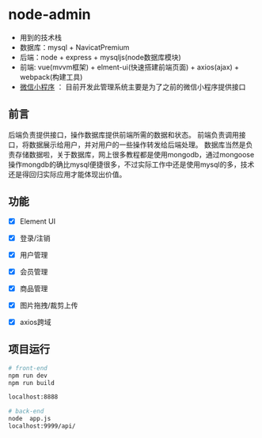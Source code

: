 # node-admin #
- 用到的技术栈
- 数据库：mysql + NavicatPremium
- 后端：node + express + mysqljs(node数据库模块)
- 前端: vue(mvvm框架) + elment-ui(快速搭建前端页面) + axios(ajax) + webpack(构建工具)
- [微信小程序](https://github.com/cinoliu/LFT-) ： 目前开发此管理系统主要是为了之前的微信小程序提供接口

## 前言 ##
后端负责提供接口，操作数据库提供前端所需的数据和状态。
前端负责调用接口，将数据展示给用户，并对用户的一些操作转发给后端处理。
数据库当然是负责存储数据啦，关于数据库，网上很多教程都是使用mongodb，通过mongoose操作mongdb的确比mysql便捷很多，不过实际工作中还是使用mysql的多，技术还是得回归实际应用才能体现出价值。


## 功能 ##
- [x] Element UI
- [x] 登录/注销
- [x] 用户管理
- [x] 会员管理
- [x] 商品管理
- [x] 图片拖拽/裁剪上传
- [x] axios跨域



## 项目运行 ##

```bash
# front-end
npm run dev
npm run build

localhost:8888

# back-end
node  app.js
localhost:9999/api/


